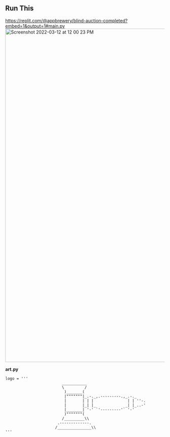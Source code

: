 ## Run This
https://replit.com/@appbrewery/blind-auction-completed?embed=1&output=1#main.py
<img width="1051" alt="Screenshot 2022-03-12 at 12 00 23 PM" src="https://user-images.githubusercontent.com/98913678/158027378-8e9b6709-c5db-4944-a136-1636783563ac.png">


**art.py**
```
logo = '''
                         ___________
                         \         /
                          )_______(
                          |"""""""|_.-._,.---------.,_.-._
                          |       | | |               | | ''-.
                          |       |_| |_             _| |_..-'
                          |_______| '-' `'---------'` '-'
                          )"""""""(
                         /_________\\
                       .-------------.
                      /_______________\\
'''
```
